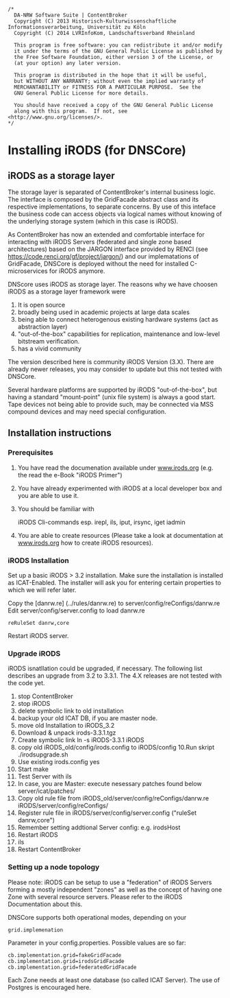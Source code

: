 	/*
	  DA-NRW Software Suite | ContentBroker
	  Copyright (C) 2013 Historisch-Kulturwissenschaftliche Informationsverarbeitung, Universität zu Köln
	  Copyright (C) 2014 LVRInfoKom, Landschaftsverband Rheinland
	
	  This program is free software: you can redistribute it and/or modify
	  it under the terms of the GNU General Public License as published by
	  the Free Software Foundation, either version 3 of the License, or
	  (at your option) any later version.
	
	  This program is distributed in the hope that it will be useful,
	  but WITHOUT ANY WARRANTY; without even the implied warranty of
	  MERCHANTABILITY or FITNESS FOR A PARTICULAR PURPOSE.  See the
	  GNU General Public License for more details.
	
	  You should have received a copy of the GNU General Public License
	  along with this program.  If not, see <http://www.gnu.org/licenses/>.
	*/

# Installing iRODS (for DNSCore)

## iRODS as a storage layer

The storage layer is separated of ContentBroker's internal business logic. The interface is composed by the
GridFacade abstract class and its respective implementations, to separate concerns. By use of this inteface the business code can access objects via logical names without knowing of the underlying storage system (which in this case is iRODS).

As ContentBroker has now an extended and comfortable interface for interacting with 
iRODS Servers (federated and single zone based architectures) based on the JARGON interface provided by RENCI (see https://code.renci.org/gf/project/jargon/) and our implematations of GridFacade, DNSCore
is deployed without the need for installed C-microservices for iRODS anymore.

DNScore uses iRODS as storage layer. The reasons why we have choosen iRODS as a storage layer framework were

1. It is open source
2. broadly being used in academic projects at large data scales 
3. being able to connect heterogenous existing hardware systems (act as abstraction layer)
4. "out-of-the-box" capabilities for replication, maintenance and low-level bitstream verification.
5. has a vivid community

The version described here is community iRODS Version (3.X). There are already newer releases, you may consider to update but this not tested with DNSCore.

Several hardware platforms are supported by iRODS "out-of-the-box", but having a standard "mount-point" (unix file system) is always a good start. Tape devices not being able to provide such, may be connected via MSS compound devices and may need special configuration.



## Installation instructions

### Prerequisites


1. You have read the documenation available under www.irods.org (e.g. the read the e-Book "iRODS Primer")
1. You have already experimented with iRODS at a local developer box and you are able to use it.
1. You should be familiar with


    iRODS Cli-commands esp. 
    irepl, ils, iput, irsync, iget
    iadmin

1. You are able to create resources (Please take a look at documentation at www.irods.org how to create iRODS resources). 

### iRODS Installation

Set up a basic iRODS > 3.2 installation. Make sure the installation is installed as ICAT-Enabled. The installer
will ask you for entering certain properties to which we will refer later.

Copy the [danrw.re] (../rules/danrw.re) to server/config/reConfigs/danrw.re
Edit server/config/server.config to load danrw.re

    reRuleSet danrw,core

Restart iRODS server.

### Upgrade iRODS

iRODS isnatllation could be upgraded, if necessary. The following list describes an upgrade from 3.2 to 3.3.1. The 4.X releases are not tested with the code yet. 

1. stop ContentBroker
2. stop iRODS
3. delete symbolic link to old installation
4. backup your old ICAT DB, if you are master node.
5. move old Installation to iRODS_3.2
6. Download & unpack irods-3.3.1.tgz
7. Create symbolic link ln -s iRODS-3.3.1  iRODS
9. copy old iRODS_old/config/irods.config to iRODS/config
10.Run skript ./irodsupgrade.sh
11. Use existing irods.config yes
12. Start make
13. Test Server with ils
14. In case, you are Master: execute nesessary patches found below server/icat/patches/
15. Copy old rule file from iRODS_old/server/config/reConfigs/danrw.re iRODS/server/config/reConfigs/
16. Register rule file in iRODS/server/config/server.config ("ruleSet danrw,core")
17. Remember setting addtional Server config: e.g. irodsHost
18. Restart iRODS
19. ils
20. Restart ContentBroker


### Setting up a node topology

Please note: iRODS can be setup to use a "federation" of iRODS Servers forming a mostly independent "zones" as well as the concept of 
having one Zone with several resource servers. Please refer to the iRODS Documentation about this. 

DNSCore supports both operational modes, depending on your

    grid.implemenation 
    
Parameter in your config.properties. Possible values are so far:

    cb.implementation.grid=fakeGridFacade
    cb.implementation.grid=irodsGridFacade
    cb.implementation.grid=federatedGridFacade

Each Zone needs at least one database (so called ICAT Server). The use of Postgres is encouraged here. 



